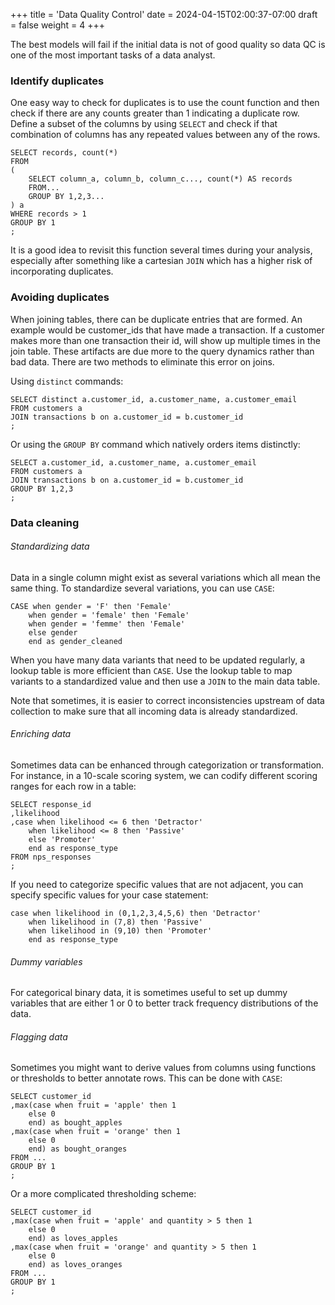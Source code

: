 +++
title = 'Data Quality Control'
date = 2024-04-15T02:00:37-07:00
draft = false
weight = 4
+++

The best models will fail if the initial data is not of good quality so data QC is one of the most important tasks of a data analyst.

### Identify duplicates

One easy way to check for duplicates is to use the count function and then check if there are any counts greater than 1 indicating a duplicate row. Define a subset of the columns by using `SELECT` and check if that combination of columns has any repeated values between any of the rows.

    SELECT records, count(*)
    FROM
    (
        SELECT column_a, column_b, column_c..., count(*) AS records
        FROM...
        GROUP BY 1,2,3...
    ) a
    WHERE records > 1
    GROUP BY 1
    ;

It is a good idea to revisit this function several times during your analysis, especially after something like a cartesian `JOIN` which has a higher risk of incorporating duplicates.

### Avoiding duplicates

When joining tables, there can be duplicate entries that are formed. An example would be customer_ids that have made a transaction. If a customer makes more than one transaction their id, will show up multiple times in the join table. These artifacts are due more to the query dynamics rather than bad data. There are two methods to eliminate this error on joins.

Using `distinct` commands:

    SELECT distinct a.customer_id, a.customer_name, a.customer_email
    FROM customers a
    JOIN transactions b on a.customer_id = b.customer_id
    ;

Or using the `GROUP BY` command which natively orders items distinctly:

    SELECT a.customer_id, a.customer_name, a.customer_email
    FROM customers a
    JOIN transactions b on a.customer_id = b.customer_id
    GROUP BY 1,2,3
    ;

### Data cleaning

###### Standardizing data

Data in a single column might exist as several variations which all mean the same thing. To standardize several variations, you can use `CASE`:

    CASE when gender = 'F' then 'Female'
        when gender = 'female' then 'Female'
        when gender = 'femme' then 'Female'
        else gender
        end as gender_cleaned

When you have many data variants that need to be updated regularly, a lookup table is more efficient than `CASE`. Use the lookup table to map variants to a standardized value and then use a `JOIN` to the main data table.

Note that sometimes, it is easier to correct inconsistencies upstream of data collection to make sure that all incoming data is already standardized.

###### Enriching data

Sometimes data can be enhanced through categorization or transformation. For instance, in a 10-scale scoring system, we can codify different scoring ranges for each row in a table:

    SELECT response_id
    ,likelihood
    ,case when likelihood <= 6 then 'Detractor'
        when likelihood <= 8 then 'Passive'
        else 'Promoter'
        end as response_type
    FROM nps_responses
    ;

If you need to categorize specific values that are not adjacent, you can specify specific values for your case statement:

    case when likelihood in (0,1,2,3,4,5,6) then 'Detractor'
        when likelihood in (7,8) then 'Passive'
        when likelihood in (9,10) then 'Promoter'
        end as response_type

###### Dummy variables

For categorical binary data, it is sometimes useful to set up dummy variables that are either 1 or 0 to better track frequency distributions of the data.

###### Flagging data

Sometimes you might want to derive values from columns using functions or thresholds to better annotate rows. This can be done with `CASE`:

    SELECT customer_id
    ,max(case when fruit = 'apple' then 1
        else 0
        end) as bought_apples
    ,max(case when fruit = 'orange' then 1
        else 0
        end) as bought_oranges
    FROM ...
    GROUP BY 1
    ;

Or a more complicated thresholding scheme:

    SELECT customer_id
    ,max(case when fruit = 'apple' and quantity > 5 then 1
        else 0
        end) as loves_apples
    ,max(case when fruit = 'orange' and quantity > 5 then 1
        else 0
        end) as loves_oranges
    FROM ...
    GROUP BY 1
    ;

